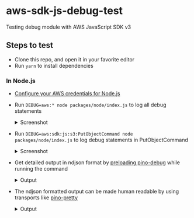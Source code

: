 # aws-sdk-js-debug-test

Testing debug module with AWS JavaScript SDK v3

## Steps to test

- Clone this repo, and open it in your favorite editor
- Run `yarn` to install dependencies

### In Node.js

- [Configure your AWS credentials for Node.js](https://docs.aws.amazon.com/sdk-for-javascript/v2/developer-guide/setting-credentials-node.html)
- Run `DEBUG=aws:* node packages/node/index.js` to log all debug statements

  <details>
  <summary>Screenshot</summary>

  <img src="./images/node-debug-aws.png" />

  </details>

- Run `DEBUG=aws:sdk:js:s3:PutObjectCommand node packages/node/index.js` to log debug statements in PutObjectCommand

  <details>
  <summary>Screenshot</summary>

  <img src="./images/node-debug-aws-PutObjectCommand.png" />

  </details>

- Get detailed output in ndjson format by [preloading pino-debug](https://github.com/pinojs/pino-debug#preload) while running the command

  <details>
  <summary>Output</summary>

  ```console
  $ DEBUG=aws:* node -r pino-debug packages/node/index.js
  {"level":20,"time":1586383788192,"pid":75682,"hostname":"186590ce2139","ns":"aws:sdk:js:s3:S3Client","region":"us-west-2","v":1}
  {"level":20,"time":1586383788194,"pid":75682,"hostname":"186590ce2139","ns":"aws:sdk:js:s3:CreateBucketCommand","Bucket":"test-bucket-5429254215","v":1}
  {"level":20,"time":1586383789133,"pid":75682,"hostname":"186590ce2139","ns":"aws:sdk:js:s3:HeadBucketCommand","Bucket":"test-bucket-5429254215","v":1}
  {"level":20,"time":1586383789284,"pid":75682,"hostname":"186590ce2139","ns":"aws:sdk:js:s3:PutObjectCommand","Bucket":"test-bucket-5429254215","Key":"test-object","Body":"000000","v":1}
  {"level":20,"time":1586383789333,"pid":75682,"hostname":"186590ce2139","ns":"aws:sdk:js:s3:ListObjectsCommand","Bucket":"test-bucket-5429254215","v":1}
  {"level":20,"time":1586383789444,"pid":75682,"hostname":"186590ce2139","ns":"aws:sdk:js:s3:DeleteObjectCommand","Bucket":"test-bucket-5429254215","Key":"test-object","v":1}
  {"level":20,"time":1586383789474,"pid":75682,"hostname":"186590ce2139","ns":"aws:sdk:js:s3:DeleteBucketCommand","Bucket":"test-bucket-5429254215","v":1}
  ```

  </details>

- The ndjson formatted output can be made human readable by using transports like [pino-pretty](https://www.npmjs.com/package/pino-pretty)

  <details>
  <summary>Output</summary>

  ```console
  $ DEBUG=aws:* node -r pino-debug packages/node/index.js | pino-pretty -t
  [2020-04-08 22:09:58.137 +0000] DEBUG (75692 on 186590ce2139):
      ns: "aws:sdk:js:s3:S3Client"
      region: "us-west-2"
  [2020-04-08 22:09:58.139 +0000] DEBUG (75692 on 186590ce2139):
      ns: "aws:sdk:js:s3:CreateBucketCommand"
      Bucket: "test-bucket-5004196652"
  [2020-04-08 22:09:58.998 +0000] DEBUG (75692 on 186590ce2139):
      ns: "aws:sdk:js:s3:HeadBucketCommand"
      Bucket: "test-bucket-5004196652"
  [2020-04-08 22:09:59.097 +0000] DEBUG (75692 on 186590ce2139):
      ns: "aws:sdk:js:s3:PutObjectCommand"
      Bucket: "test-bucket-5004196652"
      Key: "test-object"
      Body: "000000"
  [2020-04-08 22:09:59.146 +0000] DEBUG (75692 on 186590ce2139):
      ns: "aws:sdk:js:s3:ListObjectsCommand"
      Bucket: "test-bucket-5004196652"
  [2020-04-08 22:09:59.260 +0000] DEBUG (75692 on 186590ce2139):
      ns: "aws:sdk:js:s3:DeleteObjectCommand"
      Bucket: "test-bucket-5004196652"
      Key: "test-object"
  [2020-04-08 22:09:59.291 +0000] DEBUG (75692 on 186590ce2139):
      ns: "aws:sdk:js:s3:DeleteBucketCommand"
      Bucket: "test-bucket-5004196652"
  ```

  </details>
